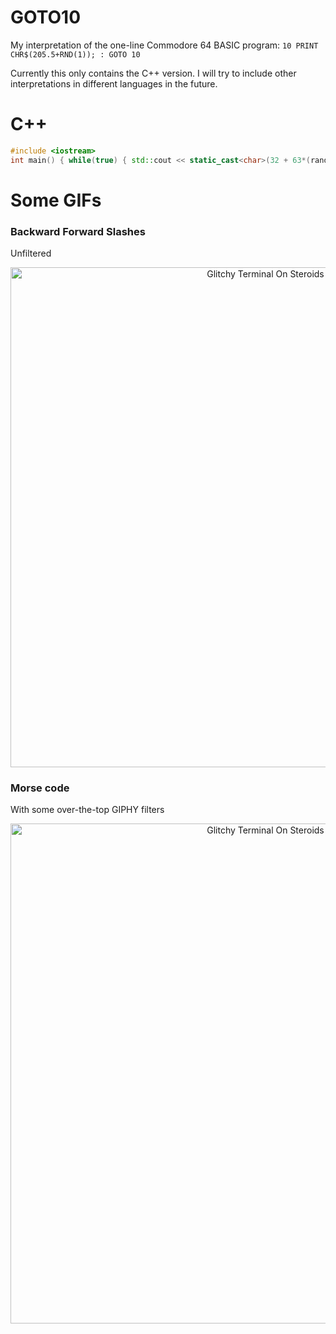 # GOTO10

My interpretation of the one-line Commodore 64 BASIC program: `10 PRINT CHR$(205.5+RND(1)); : GOTO 10`

Currently this only contains the C++ version. I will try to include other interpretations in different languages in the future.

# C++

``` cpp
#include <iostream> 
int main() { while(true) { std::cout << static_cast<char>(32 + 63*(rand()%2)); } }
```

# Some GIFs

### Backward Forward Slashes

Unfiltered

<p align="center">
  <img src="./gifs/unfilteredBackwardForward.gif" alt="Glitchy Terminal On Steroids" width="800"/>
</p>

### Morse code

With some over-the-top GIPHY filters

<p align="center">
  <img src="./gifs/terminalOnSteroids.gif" alt="Glitchy Terminal On Steroids" width="800"/>
</p>
